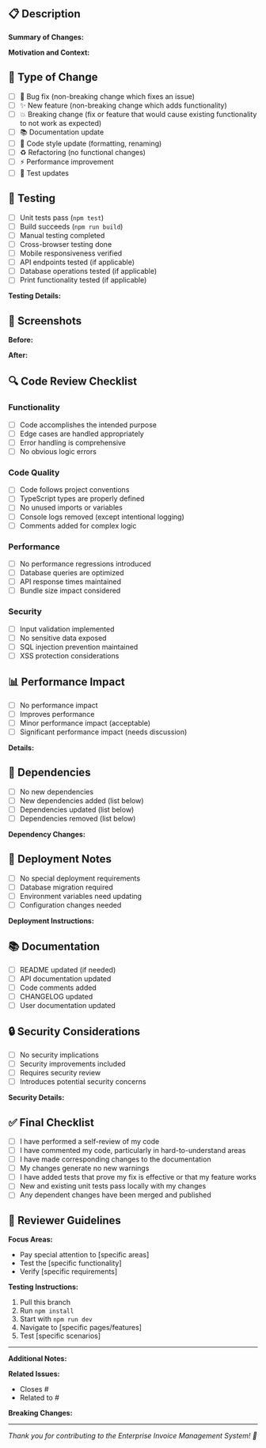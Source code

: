 ## 📋 Description
<!-- Provide a brief description of the changes in this PR -->

**Summary of Changes:**
<!-- What does this PR accomplish? -->

**Motivation and Context:**
<!-- Why is this change required? What problem does it solve? -->
<!-- If it fixes an open issue, please link to the issue here with "Closes #123" -->

## 🔧 Type of Change
<!-- Mark the relevant option with an "x" -->

- [ ] 🐛 Bug fix (non-breaking change which fixes an issue)
- [ ] ✨ New feature (non-breaking change which adds functionality)
- [ ] 💥 Breaking change (fix or feature that would cause existing functionality to not work as expected)
- [ ] 📚 Documentation update
- [ ] 🎨 Code style update (formatting, renaming)
- [ ] ♻️ Refactoring (no functional changes)
- [ ] ⚡ Performance improvement
- [ ] 🧪 Test updates

## 🧪 Testing
<!-- Mark all that apply with an "x" and provide details -->

- [ ] Unit tests pass (`npm test`)
- [ ] Build succeeds (`npm run build`)
- [ ] Manual testing completed
- [ ] Cross-browser testing done
- [ ] Mobile responsiveness verified
- [ ] API endpoints tested (if applicable)
- [ ] Database operations tested (if applicable)
- [ ] Print functionality tested (if applicable)

**Testing Details:**
<!-- Describe your testing process -->

## 📸 Screenshots
<!-- If your changes affect the UI, please include screenshots -->

**Before:**
<!-- Screenshot of the current state -->

**After:**
<!-- Screenshot of your changes -->

## 🔍 Code Review Checklist
<!-- For reviewers - mark items as complete during review -->

### Functionality
- [ ] Code accomplishes the intended purpose
- [ ] Edge cases are handled appropriately
- [ ] Error handling is comprehensive
- [ ] No obvious logic errors

### Code Quality
- [ ] Code follows project conventions
- [ ] TypeScript types are properly defined
- [ ] No unused imports or variables
- [ ] Console logs removed (except intentional logging)
- [ ] Comments added for complex logic

### Performance
- [ ] No performance regressions introduced
- [ ] Database queries are optimized
- [ ] API response times maintained
- [ ] Bundle size impact considered

### Security
- [ ] Input validation implemented
- [ ] No sensitive data exposed
- [ ] SQL injection prevention maintained
- [ ] XSS protection considerations

## 📊 Performance Impact
<!-- Describe any performance implications -->

- [ ] No performance impact
- [ ] Improves performance
- [ ] Minor performance impact (acceptable)
- [ ] Significant performance impact (needs discussion)

**Details:**
<!-- Explain performance changes if any -->

## 🔗 Dependencies
<!-- List any new dependencies or changes to existing ones -->

- [ ] No new dependencies
- [ ] New dependencies added (list below)
- [ ] Dependencies updated (list below)
- [ ] Dependencies removed (list below)

**Dependency Changes:**
<!-- List specific dependency changes -->

## 🚀 Deployment Notes
<!-- Any special considerations for deployment -->

- [ ] No special deployment requirements
- [ ] Database migration required
- [ ] Environment variables need updating
- [ ] Configuration changes needed

**Deployment Instructions:**
<!-- Provide specific deployment steps if needed -->

## 📚 Documentation
<!-- Mark all that apply -->

- [ ] README updated (if needed)
- [ ] API documentation updated
- [ ] Code comments added
- [ ] CHANGELOG updated
- [ ] User documentation updated

## 🔒 Security Considerations
<!-- Describe any security implications -->

- [ ] No security implications
- [ ] Security improvements included
- [ ] Requires security review
- [ ] Introduces potential security concerns

**Security Details:**
<!-- Explain any security considerations -->

## ✅ Final Checklist
<!-- Confirm all items before submitting PR -->

- [ ] I have performed a self-review of my code
- [ ] I have commented my code, particularly in hard-to-understand areas
- [ ] I have made corresponding changes to the documentation
- [ ] My changes generate no new warnings
- [ ] I have added tests that prove my fix is effective or that my feature works
- [ ] New and existing unit tests pass locally with my changes
- [ ] Any dependent changes have been merged and published

## 🤝 Reviewer Guidelines
<!-- Instructions for reviewers -->

**Focus Areas:**
- Pay special attention to [specific areas]
- Test the [specific functionality]
- Verify [specific requirements]

**Testing Instructions:**
1. Pull this branch
2. Run `npm install`
3. Start with `npm run dev`
4. Navigate to [specific pages/features]
5. Test [specific scenarios]

---

**Additional Notes:**
<!-- Any other information that would be helpful to reviewers -->

**Related Issues:**
- Closes #
- Related to #

**Breaking Changes:**
<!-- If this introduces breaking changes, describe them here -->

---

*Thank you for contributing to the Enterprise Invoice Management System! 🎉*
